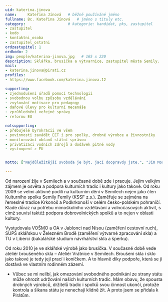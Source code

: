 ```yaml
---
uid: katerina.jinova
name:     Kateřina Jínová  	# běžně používáné jméno
fullname: Bc. Kateřina Jínová  	# jméno s tituly etc.
category:                 	# kategorie: kandidat, pks, zastupitel
- zastupitel
- kodo
- kontaktni_osoba
- zastupitel_ostatni
ordzastupitel: 1
ordkodo: 2
img: people/katerina-jinova.jpg   # 165 x 220
description: Sklářka, brusička a výtvarnice, zastupitel města Semily.            	# kratký popis, max 160 znaků
mail:
- katerina.jinova@pirati.cz 
profiles: 
- https://www.facebook.com/katerina.jinova.12

supporting:
- zjednodušení úřadů pomocí technologií
- svobodnou volbu způsobu vzdělávání
- zvyšování motivace pro pedagogy
- daňové úlevy pro kulturní mecenáše
- zprůhlednění veřejné správy
- reformu EU

notsupporting:
- přebujelé byrokracii ve všem
- povinnosti zavádět EET i pro spolky, drobné výrobce a živnostníky
- monitorování občanů státní správou
- privatizaci vodních zdrojů a dodávek pitné vody
- vystoupení z EU


motto: ["Nejdůležitější svoboda je být, jací doopravdy jste.", "Jim Morrison"]

---
```


Od narození žije v Semilech a v současné době zde i pracuje. Jejím velkým zájmem je osvěta a podpora kulturních tradic i kultury jako takové. Od roku 2009 se velmi aktivně podílí na kulturním dění v Semilech nejen jako člen Kulturního spolku Semily Femily (KSSF z.s.).
Zaměřuje se zejména na řemeslné tradice Krkonoš a Podkrkonoší v celém česko-polském pohraničí. Klade důraz na potřebu mimoškolního vzdělávání a volnočasových aktivit, s címž souvisí taktéž podpora dobrovolnických spolků a to nejen v oblasti kultury.

Vystudovala VOŠMO a OA v Jablonci nad Nisou (zaměření cestovní ruch), SUPŠ sklářskou v Železném Brodě (zaměření výtvarné zpracování skla) a TU v Liberci (bakalářské studium návrhářství skla a šperku).

Od roku 2010 je ve sklářské výrobě jako brusička. V současné době vede ateliér broušeného skla – Ateliér Vrátnice v Semilech. Broušení skla i sklo jako takové je tedy její prací i koníčkem. A to hlavně díky podpoře, která se jí dostává ve vlastním rodinném zázemí.

* Vůbec se mi nelíbí, jak omezování svobodného podnikání ze strany státu může ohrozit udržování našich kulturních tradic. Mám obavu, že spousta drobných výrobců, držitelů tradic i spolků svou činnost ukončí, protože kontrola a šikana státu je nenechají klidně žít. A proto jsem se přidala k Pirátům.
